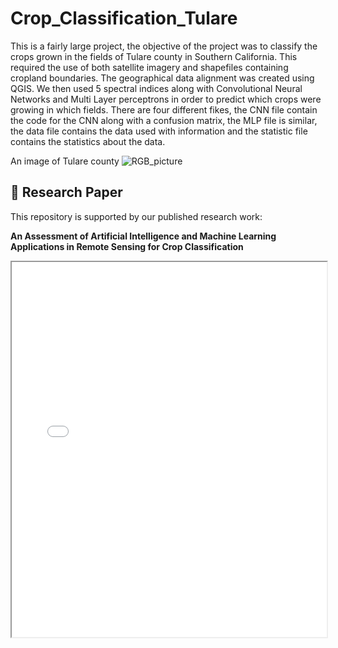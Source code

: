# Crop_Classification_Tulare
This is a fairly large project, the objective of the project was to classify the crops grown in the fields of Tulare county in Southern California. This required the use of both satellite imagery and shapefiles containing cropland boundaries. The geographical data alignment was created using QGIS. We then used 5 spectral indices along with Convolutional Neural Networks and Multi Layer perceptrons in order to predict which crops were growing in which fields. There are four different fikes, the CNN file contain the code for the CNN along with a confusion matrix, the MLP file is similar, the data file contains the data used with information and the statistic file contains the statistics about the data.

An image of Tulare county
![RGB_picture](https://github.com/Androcinus/Crop_Classification_Tulare/assets/129663854/f73ca55b-4a71-4807-8a98-a58c6c8cd451)

## 📄 Research Paper
This repository is supported by our published research work:

**An Assessment of Artificial Intelligence and Machine Learning Applications in Remote Sensing for Crop Classification**

<iframe src="Research_Paper/Crop_Classification_Research_Paper.pdf" width="100%" height="600px"></iframe>

